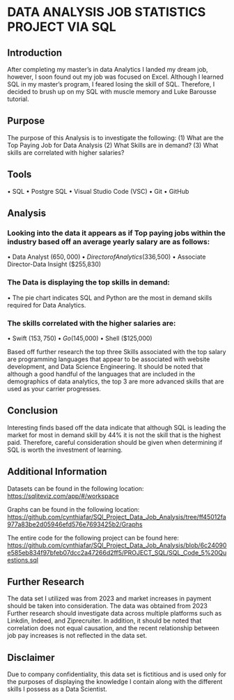 # DATA ANALYSIS JOB STATISTICS PROJECT VIA SQL

## Introduction 
After completing my master’s in data Analytics I landed my dream job, however, I soon found out my job was focused on Excel.  Although I learned SQL in my master’s program, I feared losing the skill of SQL. Therefore, I decided to brush up on my SQL with muscle memory and Luke Barousse tutorial. 

## Purpose
The purpose of this Analysis is to investigate the following: 
 (1)	What are the Top Paying Job for Data Analysis
 (2)	What Skills are in demand? 
 (3)	What skills are correlated with higher salaries? 
## Tools
 •	SQL 
 •	Postgre SQL 
 •	Visual Studio Code (VSC) 
 •	Git 
 •	GitHub

## Analysis
### Looking into the data it appears as if Top paying jobs within the industry based off an average yearly salary are as follows: 
 •	Data Analyst ($650,000) 
 •	Director of Analytics ($336,500)
 •	Associate Director-Data Insight ($255,830)

### The Data is displaying the top skills in demand:
 •	The pie chart indicates SQL and Python are the most in demand skills required for Data Analytics. 
 

### The skills correlated with the higher salaries are: 
 •	Swift ($153,750)
 •	Go ($145,000)
 •	Shell ($125,000)

Based off further research the top three Skills associated with the top salary are programming languages that appear to be associated with website development, and Data Science Engineering. It should be noted that although a good handful of the languages that are included in the demographics of data analytics, the top 3 are more advanced skills that are used as your carrier progresses. 

## Conclusion 
Interesting finds based off the data indicate that although SQL is leading the market for most in demand skill by 44% it is not the skill that is the highest paid. Therefore, careful consideration should be given when determining if SQL is worth the investment of learning. 

## Additional Information 

Datasets can be found in the following location: 
https://sqliteviz.com/app/#/workspace

Graphs can be found in the following location: 
https://github.com/cynthiafar/SQl_Project_Data_Job_Analysis/tree/ff45012fa977a83be2d05946efd576e7693425b2/Graphs

The entire code for the following project can be found here: 
https://github.com/cynthiafar/SQl_Project_Data_Job_Analysis/blob/6c24090e585eb834f97bfeb07dcc2a47266d2ff5/PROJECT_SQL/SQL_Code_5%20Questions.sql

## Further Research
The data set I utilized was from 2023 and market increases in payment should be taken into consideration.  The data was obtained from 2023 Further research should investigate data across multiple platforms such as Linkdin, Indeed, and Ziprecruiter. In addition, it should be noted that correlation does not equal causation, and the recent relationship between job pay increases is not reflected in the data set. 

## Disclaimer
Due to company confidentiality, this data set is fictitious and is used only for the purposes of displaying the knowledge I contain along with the different skills I possess as a Data Scientist. 
